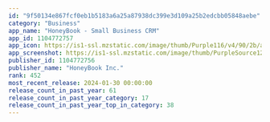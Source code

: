 ```yaml
---
id: "9f50134e867fcf0eb1b5183a6a25a87938dc399e3d109a25b2edcbb05848aebe"
category: "Business"
app_name: "HoneyBook - Small Business CRM"
app_id: 1104772757
app_icon: https://is1-ssl.mzstatic.com/image/thumb/Purple116/v4/90/2b/a6/902ba68a-6dd8-db80-e191-9a63221fa352/AppIcon-0-0-1x_U007emarketing-0-5-0-0-85-220.png/1024x1024bb.png
app_screenshot: https://is1-ssl.mzstatic.com/image/thumb/PurpleSource126/v4/44/2d/b9/442db901-a9b5-10eb-2ac8-d8cad5a4f0ce/d115ea16-4ab0-4192-b0e2-8c8dea73e1b8_1.png/1284x2778bb.png
publisher_id: 1104772756
publisher_name: "HoneyBook Inc."
rank: 452
most_recent_release: 2024-01-30 00:00:00
release_count_in_past_year: 61
release_count_in_past_year_category: 17
release_count_in_past_year_top_in_category: 38
---
```

